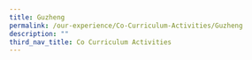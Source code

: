 ```yaml
---
title: Guzheng
permalink: /our-experience/Co-Curriculum-Activities/Guzheng
description: ""
third_nav_title: Co Curriculum Activities
---
```

